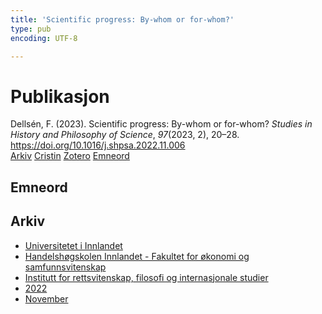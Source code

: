 ```yaml
---
title: 'Scientific progress: By-whom or for-whom?'
type: pub
encoding: UTF-8

---
```

<h1>Publikasjon</h1>
<article id="csl-bib-container-LA9KRBVL" class="csl-bib-container">
  <div class="csl-bib-body"> <div class="csl-entry">Dellsén, F. (2023). Scientific progress: By-whom or for-whom? <i>Studies in History and Philosophy of Science</i>, <i>97</i>(2023, 2), 20–28. <a href="https://doi.org/10.1016/j.shpsa.2022.11.006">https://doi.org/10.1016/j.shpsa.2022.11.006</a></div> </div>
  <div class="csl-bib-buttons">
    <a href="#taxonomy-article-LA9KRBVL" alt="archive" class="csl-bib-button">Arkiv</a>
    <a href="https://app.cristin.no/results/show.jsf?id=2076879" alt="Cristin" class="csl-bib-button">Cristin</a>
    <a href="http://zotero.org/groups/5881554/items/LA9KRBVL" alt="Zotero" class="csl-bib-button">Zotero</a>
    <a href="#keywords-article-LA9KRBVL" alt="keywords" class="csl-bib-button">Emneord</a>
  </div>
  <div id="csl-bib-meta-container-LA9KRBVL"></div>
</article>
<div id="csl-bib-meta-LA9KRBVL" class="csl-bib-meta">
  <article id="keywords-article-LA9KRBVL" class="keywords-article">
    <h1>Emneord</h1>
    
  </article>
  <article id="taxonomy-article-LA9KRBVL" class="taxonomy-article">
    <h1>Arkiv</h1>
    <ul>
      <li>
        <a href="/nn/archive/?key=3DCRN523">Universitetet i Innlandet</a>
      </li>
      <li>
        <a href="/nn/archive/?key=DU8Q9LN9">Handelshøgskolen Innlandet - Fakultet for økonomi og samfunnsvitenskap</a>
      </li>
      <li>
        <a href="/nn/archive/?key=ITYAG68H">Institutt for rettsvitenskap, filosofi og internasjonale studier</a>
      </li>
      <li>
        <a href="/nn/archive/?key=B7XWRJNE">2022</a>
      </li>
      <li>
        <a href="/nn/archive/?key=GM6TM2BZ">November</a>
      </li>
    </ul>
  </article>
</div>
